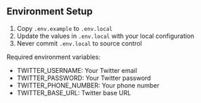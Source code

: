 ## Environment Setup

1. Copy `.env.example` to `.env.local`
2. Update the values in `.env.local` with your local configuration
3. Never commit `.env.local` to source control

Required environment variables:
- TWITTER_USERNAME: Your Twitter email
- TWITTER_PASSWORD: Your Twitter password
- TWITTER_PHONE_NUMBER: Your phone number
- TWITTER_BASE_URL: Twitter base URL 